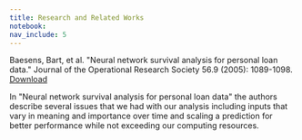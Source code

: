```yaml
---
title: Research and Related Works
notebook:
nav_include: 5
---
```



Baesens, Bart, et al. "Neural network survival analysis for personal
loan data." Journal of the Operational Research Society 56.9 (2005):
1089-1098.
<a href="research/Baesens.pdf">Download</a>

In "Neural network survival analysis for personal loan data" the authors
describe several issues that we had with our analysis including inputs
that vary in meaning and importance over time and scaling a prediction
for better performance while not exceeding our computing resources.
